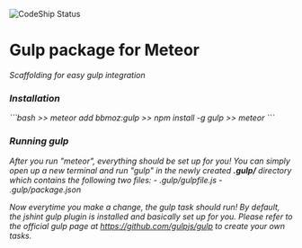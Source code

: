 ![CodeShip Status](https://codeship.com/projects/215bc240-b61d-0132-ac42-4286e2c721fd/status?branch=master)
<h1><b>Gulp package for Meteor</b></h1>
<i>Scaffolding for easy gulp integration</li>

<h3>Installation</h3>
```bash
>> meteor add bbmoz:gulp
>> npm install -g gulp
>> meteor
```

<h3>Running gulp</h3>
After you run "meteor", everything should be set up for you! You can simply open up a new terminal and run "gulp" in the newly created <b>.gulp/</b> directory which contains the following two files:
- .gulp/gulpfile.js
- .gulp/package.json

Now everytime you make a change, the gulp task should run! By default, the jshint gulp plugin is installed and basically set up for you. Please refer to the official gulp page at https://github.com/gulpjs/gulp to create your own tasks.
